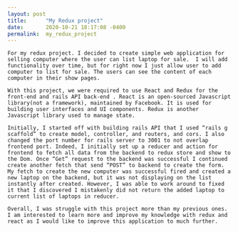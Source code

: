 ```yaml
---
layout: post
title:      "My Redux project"
date:       2020-10-21 18:17:08 -0400
permalink:  my_redux_project
---
```



    For my redux project. I decided to create simple web application for selling computer where the user can list laptop for sale.  I will add functionality over time, but for right now I just allow user to add computer to list for sale. The users can see the content of each computer in their show pages. 

	With this project, we were required to use React and Redux for the front-end and rails API back-end . React is an open-sourced Javascript library(not a framework), maintained by Facebook. It is used for building user interfaces and UI components. Redux is another Javascript library used to manage state. 

	Initially, I started off with building rails API that I used “rails g scaffold” to create model, controller, and routers, and cors. I also changed the port number for rails server to 3001 to not overlap frontend port. Indeed, I initially set up a reducer and action for frontend to fetch all data from the backend to redux store and show to the Dom. Once “Get” request to the backend was successful I continued create another fetch that send “POST” to backend to create the form. My fetch to create the new computer was successful fired and created a new laptop on the backend, but it was not displaying on the list instantly after created. However, I was able to work around to fixed it that I discovered I mistakenly did not return the added laptop to current list of laptops in reducer.
	
	Overall, I was struggle with this project more than my previous ones. I am interested to learn more and improve my knowledge with redux and react as I would like to improve this application to much further. 



